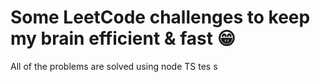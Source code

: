 # Some LeetCode challenges to keep my brain efficient & fast 😁

All of the problems are solved using node TS
tes
s
